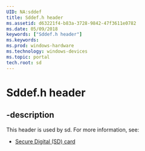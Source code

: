 ```yaml
---
UID: NA:sddef
title: Sddef.h header
ms.assetid: d63221f4-b83a-3728-9842-47f3611e0782
ms.date: 05/09/2018
keywords: ["Sddef.h header"]
ms.keywords: 
ms.prod: windows-hardware
ms.technology: windows-devices
ms.topic: portal
tech.root: sd
---
```


# Sddef.h header


## -description


This header is used by sd. For more information, see:

- [Secure Digital (SD) card](../_sd/index.md)
